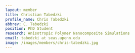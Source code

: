 ```yaml
---
layout: member
title: Christian Tabedzki
profile_name: Chris Tabedzki
abbrev: C. Tabedzki
position: PhD Student
research: Anisotropic Polymer Nanocomposite Simulations
email: tabedzki at seas.upenn.edu
image: /images/members/chris-tabedzki.jpg
---
```

